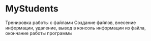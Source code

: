 # MyStudents
Тренировка работы с файлами
Создание файлов, внесение информации, удаление, вывод в консоль информации из файла, окончание работы программы
